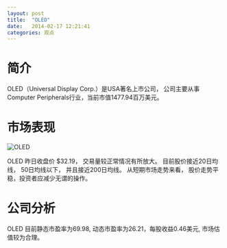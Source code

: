 ```yaml
---
layout: post
title:  "OLED"
date:   2014-02-17 12:21:41
categories: 观点
---
```


# 简介
OLED（Universal Display Corp.）是USA著名上市公司，
公司主要从事Computer Peripherals行业，当前市值1477.94百万美元。

# 市场表现

![OLED](http://finviz.com/chart.ashx?t=OLED&ty=c&ta=1&p=d&s=l)

OLED 昨日收盘价 $32.19，
交易量较正常情况有所放大。
目前股价接近20日均线，
50日均线以下，
并且接近200日均线。
从短期市场走势来看，
股价走势平稳，投资者应减少无谓的操作。

# 公司分析
OLED 目前静态市盈率为69.98, 动态市盈率为26.21，每股收益0.46美元,
市场估值较为合理。
